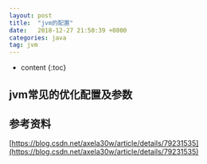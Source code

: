 ```yaml
---
layout: post
title:  "jvm的配置"
date:   2018-12-27 21:50:39 +0800
categories: java
tag: jvm
---
```


* content
{:toc}

## jvm常见的优化配置及参数 ##


## 参考资料 ##

[https://blog.csdn.net/axela30w/article/details/79231535](https://blog.csdn.net/axela30w/article/details/79231535)


